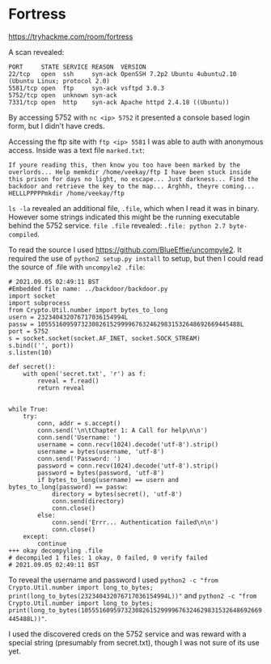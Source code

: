 # Fortress

https://tryhackme.com/room/fortress

A scan revealed:

```
PORT     STATE SERVICE REASON  VERSION
22/tcp   open  ssh     syn-ack OpenSSH 7.2p2 Ubuntu 4ubuntu2.10 (Ubuntu Linux; protocol 2.0)
5581/tcp open  ftp     syn-ack vsftpd 3.0.3
5752/tcp open  unknown syn-ack
7331/tcp open  http    syn-ack Apache httpd 2.4.18 ((Ubuntu))
```

By accessing 5752 with `nc <ip> 5752` it presented a console based login form, but I didn't have creds.

Accessing the ftp site with `ftp <ip> 5581` I was able to auth with anonymous access. Inside was a text file `marked.txt`:

```
If youre reading this, then know you too have been marked by the overlords... Help memkdir /home/veekay/ftp I have been stuck inside this prison for days no light, no escape... Just darkness... Find the backdoor and retrieve the key to the map... Arghhh, theyre coming... HELLLPPPPPmkdir /home/veekay/ftp
```

`ls -la` revealed an additional file, `.file`, which when I read it was in binary. However some strings indicated this might be the running executable behind the 5752 service. `file .file` revealed: `.file: python 2.7 byte-compiled`.

To read the source I used https://github.com/BlueEffie/uncompyle2. It required the use of `python2 setup.py install` to setup, but then I could read the source of .file with `uncompyle2 .file`:

```
# 2021.09.05 02:49:11 BST
#Embedded file name: ../backdoor/backdoor.py
import socket
import subprocess
from Crypto.Util.number import bytes_to_long
usern = 232340432076717036154994L
passw = 10555160959732308261529999676324629831532648692669445488L
port = 5752
s = socket.socket(socket.AF_INET, socket.SOCK_STREAM)
s.bind(('', port))
s.listen(10)

def secret():
    with open('secret.txt', 'r') as f:
        reveal = f.read()
        return reveal


while True:
    try:
        conn, addr = s.accept()
        conn.send('\n\tChapter 1: A Call for help\n\n')
        conn.send('Username: ')
        username = conn.recv(1024).decode('utf-8').strip()
        username = bytes(username, 'utf-8')
        conn.send('Password: ')
        password = conn.recv(1024).decode('utf-8').strip()
        password = bytes(password, 'utf-8')
        if bytes_to_long(username) == usern and bytes_to_long(password) == passw:
            directory = bytes(secret(), 'utf-8')
            conn.send(directory)
            conn.close()
        else:
            conn.send('Errr... Authentication failed\n\n')
            conn.close()
    except:
        continue
+++ okay decompyling .file
# decompiled 1 files: 1 okay, 0 failed, 0 verify failed
# 2021.09.05 02:49:11 BST
```

To reveal the username and password I used `python2 -c "from Crypto.Util.number import long_to_bytes; print(long_to_bytes(232340432076717036154994L))"` and `python2 -c "from Crypto.Util.number import long_to_bytes; print(long_to_bytes(10555160959732308261529999676324629831532648692669445488L))"`.

I used the discovered creds on the 5752 service and was reward with a special string (presumably from secret.txt), though I was not sure of its use yet.

